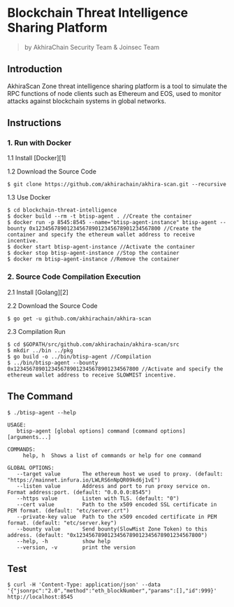 # Blockchain Threat Intelligence Sharing Platform

> by AkhiraChain Security Team & Joinsec Team


## Introduction

AkhiraScan Zone threat intelligence sharing platform is a tool to simulate the RPC functions of node clients such as Ethereum and EOS, used to monitor attacks against blockchain systems in global networks.

## Instructions

### 1. Run with Docker
1.1 Install  [Docker][1]

1.2 Download the Source Code

```
$ git clone https://github.com/akhirachain/akhira-scan.git --recursive
```

1.3 Use Docker

```
$ cd blockchain-threat-intelligence
$ docker build --rm -t btisp-agent . //Create the container
$ docker run -p 8545:8545 --name="btisp-agent-instance" btisp-agent --bounty 0x1234567890123456789012345678901234567800 //Create the container and specify the ethereum wallet address to receive  incentive.
$ docker start btisp-agent-instance //Activate the container
$ docker stop btisp-agent-instance //Stop the container
$ docker rm btisp-agent-instance //Remove the container
```

### 2. Source Code Compilation Execution
2.1 Install [Golang][2]

2.2 Download the Source Code

```
$ go get -u github.com/akhirachain/akhira-scan
```

2.3 Compilation Run

```
$ cd $GOPATH/src/github.com/akhirachain/akhira-scan/src
$ mkdir ../bin ../pkg
$ go build -o ../bin/btisp-agent //Compilation
$ ../bin/btisp-agent --bounty 0x1234567890123456789012345678901234567800 //Activate and specify the ethereum wallet address to receive SLOWMIST incentive.
```

## The Command

```
$ ./btisp-agent --help

USAGE:
   btisp-agent [global options] command [command options] [arguments...]

COMMANDS:
     help, h  Shows a list of commands or help for one command

GLOBAL OPTIONS:
   --target value       The ethereum host we used to proxy. (default: "https://mainnet.infura.io/LWLRS6nNpQR09kd6j1vE")
   --listen value       Address and port to run proxy service on. Format address:port. (default: "0.0.0.0:8545")
   --https value        Listen with TLS. (default: "0")
   --cert value         Path to the x509 encoded SSL certificate in PEM format. (default: "etc/server.crt")
   --private-key value  Path to the x509 encoded certificate in PEM format. (default: "etc/server.key")
   --bounty value       Send bounty(SlowMist Zone Token) to this address. (default: "0x1234567890123456789012345678901234567800")
   --help, -h           show help
   --version, -v        print the version
```

## Test

```
$ curl -H 'Content-Type: application/json' --data '{"jsonrpc":"2.0","method":"eth_blockNumber","params":[],"id":999}' http://localhost:8545
```

